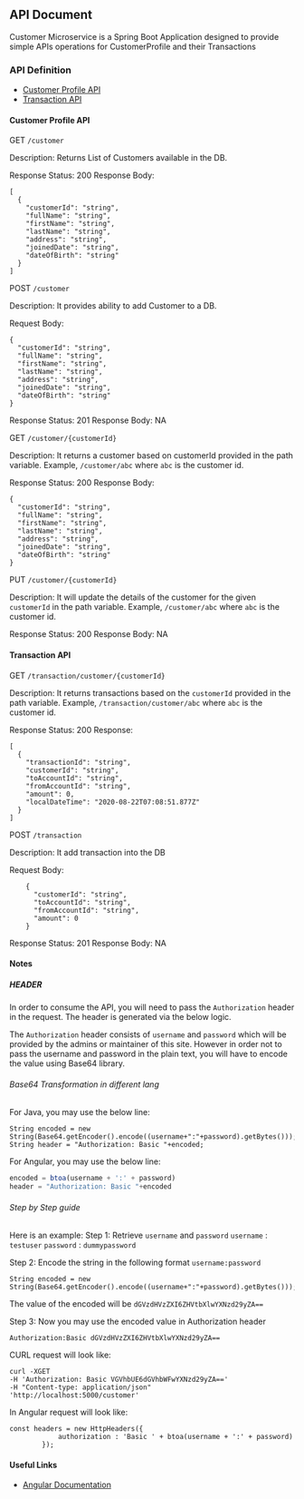 ## API Document

Customer Microservice is a Spring Boot Application designed to provide simple APIs operations for CustomerProfile and their Transactions

### API Definition

- [Customer Profile API](#Customer-Profile-API)
- [Transaction API](#Transaction-API)



#### Customer Profile API

GET `/customer`

Description: Returns List of Customers available in the DB.

Response Status: 200
Response Body:
```json5
[
  {
    "customerId": "string",
    "fullName": "string",
    "firstName": "string",
    "lastName": "string",
    "address": "string",
    "joinedDate": "string",
    "dateOfBirth": "string"
  }
]
```

POST `/customer`

Description: It provides ability to add Customer to a DB.

Request Body:
```json5
{
  "customerId": "string",
  "fullName": "string",
  "firstName": "string",
  "lastName": "string",
  "address": "string",
  "joinedDate": "string",
  "dateOfBirth": "string"
}
```

Response Status: 201
Response Body: NA

GET `/customer/{customerId}`

Description: It returns a customer based on customerId provided in the path variable. Example, `/customer/abc` where `abc` is the customer id.

Response Status: 200
Response Body:
```json5
{
  "customerId": "string",
  "fullName": "string",
  "firstName": "string",
  "lastName": "string",
  "address": "string",
  "joinedDate": "string",
  "dateOfBirth": "string"
}
```

PUT `/customer/{customerId}`

Description: It will update the details of the customer for the given `customerId` in the path variable. Example, `/customer/abc` where `abc` is the customer id.

Response Status: 200
Response Body: NA

#### Transaction API

GET `/transaction/customer/{customerId}`

Description: It returns transactions based on the `customerId` provided in the path variable. Example, `/transaction/customer/abc` where `abc` is the customer id.

Response Status: 200
Response:
```json5
[
  {
    "transactionId": "string",
    "customerId": "string",
    "toAccountId": "string",
    "fromAccountId": "string",
    "amount": 0,
    "localDateTime": "2020-08-22T07:08:51.877Z"
  }
]
```

POST `/transaction`

Description: It add transaction into the DB

Request Body:
```json5
    {
      "customerId": "string",
      "toAccountId": "string",
      "fromAccountId": "string",
      "amount": 0
    }
```

Response Status: 201
Response Body: NA

#### Notes

##### HEADER

In order to consume the API, you will need to pass the `Authorization` header in the request. The header is generated via the below logic.

The `Authorization` header consists of `username` and `password` which will be provided by the admins or maintainer of this site. However in order not to pass the username and password in the plain text, you will have to encode the value using Base64 library.


###### Base64 Transformation in different lang

For Java, you may use the below line:
```
String encoded = new String(Base64.getEncoder().encode((username+":"+password).getBytes()));
String header = "Authorization: Basic "+encoded;
```

For Angular, you may use the below line:
```javascript
encoded = btoa(username + ':' + password)
header = "Authorization: Basic "+encoded
```

###### Step by Step guide

Here is an example:
Step 1: Retrieve `username` and `password`
`username` : `testuser`
`password` : `dummypassword`

Step 2: Encode the string in the following format `username:password` 
```
String encoded = new String(Base64.getEncoder().encode((username+":"+password).getBytes()));
```
The value of the encoded will be `dGVzdHVzZXI6ZHVtbXlwYXNzd29yZA==` 

Step 3: Now you may use the encoded value in Authorization header
```
Authorization:Basic dGVzdHVzZXI6ZHVtbXlwYXNzd29yZA==
```

CURL request will look like:
```
curl -XGET 
-H 'Authorization: Basic VGVhbUE6dGVhbWFwYXNzd29yZA==' 
-H "Content-type: application/json" 
'http://localhost:5000/customer'
```

In Angular request will look like:
```
const headers = new HttpHeaders({
            authorization : 'Basic ' + btoa(username + ':' + password)
        });
```


#### Useful Links

- [Angular Documentation](https://spring.io/guides/tutorials/spring-security-and-angular-js/)
